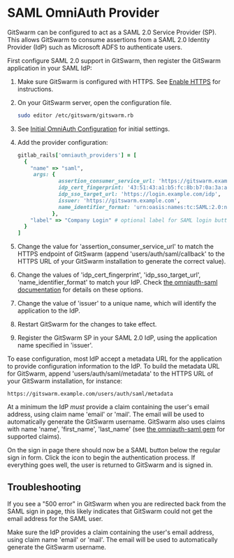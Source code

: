 # SAML OmniAuth Provider

GitSwarm can be configured to act as a SAML 2.0 Service Provider (SP). This
allows GitSwarm to consume assertions from a SAML 2.0 Identity Provider
(IdP) such as Microsoft ADFS to authenticate users. 

First configure SAML 2.0 support in GitSwarm, then register the GitSwarm
application in your SAML IdP:  

1.  Make sure GitSwarm is configured with HTTPS. See [Enable
    HTTPS](../install/https.md) for instructions.

1.  On your GitSwarm server, open the configuration file.

    ```bash
    sudo editor /etc/gitswarm/gitswarm.rb
    ```

1.  See [Initial OmniAuth
    Configuration](omniauth.md#initial-omniauth-configuration) for initial
    settings.

1.  Add the provider configuration:

    ```ruby
    gitlab_rails['omniauth_providers'] = [
      {
        "name" => "saml",
         args: {
                 assertion_consumer_service_url: 'https://gitswarm.example.com/users/auth/saml/callback',
                 idp_cert_fingerprint: '43:51:43:a1:b5:fc:8b:b7:0a:3a:a9:b1:0f:66:73:a8',
                 idp_sso_target_url: 'https://login.example.com/idp',
                 issuer: 'https://gitswarm.example.com',
                 name_identifier_format: 'urn:oasis:names:tc:SAML:2.0:nameid-format:transient'
               },
        "label" => "Company Login" # optional label for SAML login button, defaults to "Saml"
      }
    ]
    ```

1.  Change the value for 'assertion_consumer_service_url' to match the
    HTTPS endpoint of GitSwarm (append 'users/auth/saml/callback' to the
    HTTPS URL of your GitSwarm installation to generate the correct value). 

1.  Change the values of 'idp_cert_fingerprint', 'idp_sso_target_url',
    'name_identifier_format' to match your IdP. Check [the omniauth-saml
    documentation](https://github.com/PracticallyGreen/omniauth-saml) for
    details on these options.

1.  Change the value of 'issuer' to a unique name, which will identify the
    application to the IdP.

1.  Restart GitSwarm for the changes to take effect.

1.  Register the GitSwarm SP in your SAML 2.0 IdP, using the application
    name specified in 'issuer'. 

To ease configuration, most IdP accept a metadata URL for the application
to provide configuration information to the IdP. To build the metadata URL
for GitSwarm, append 'users/auth/saml/metadata' to the HTTPS URL of your
GitSwarm installation, for instance:

```
https://gitswarm.example.com/users/auth/saml/metadata
```

At a minimum the IdP *must* provide a claim containing the user's email
address, using claim name 'email' or 'mail'. The email will be used to
automatically generate the GitSwarm username. GitSwarm also uses claims
with name 'name', 'first_name', 'last_name' (see [the omniauth-saml
gem](https://github.com/PracticallyGreen/omniauth-saml/blob/master/lib/omniauth/strategies/saml.rb)
for supported claims).

On the sign in page there should now be a SAML button below the regular
sign in form. Click the icon to begin the authentication process. If
everything goes well, the user is returned to GitSwarm and is signed in.

## Troubleshooting

If you see a "500 error" in GitSwarm when you are redirected back from the
SAML sign in page, this likely indicates that GitSwarm could not get the
email address for the SAML user.

Make sure the IdP provides a claim containing the user's email address,
using claim name 'email' or 'mail'. The email will be used to automatically
generate the GitSwarm username.
